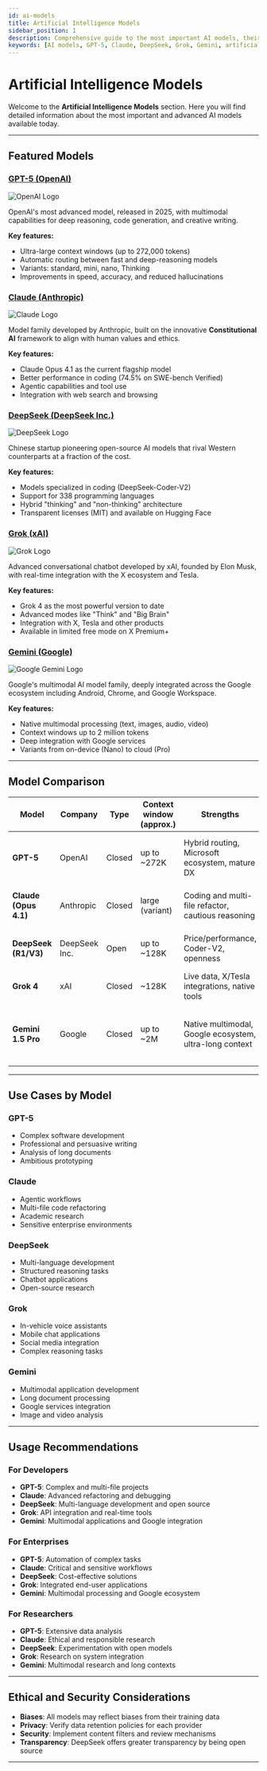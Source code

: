```yaml
---
id: ai-models
title: Artificial Intelligence Models
sidebar_position: 1
description: Comprehensive guide to the most important AI models, their capabilities and use cases
keywords: [AI models, GPT-5, Claude, DeepSeek, Grok, Gemini, artificial intelligence, LLM, language models]
---
```


# Artificial Intelligence Models

Welcome to the **Artificial Intelligence Models** section. Here you will find detailed information about the most important and advanced AI models available today.

---

## Featured Models

### [GPT-5 (OpenAI)](/docs/artificial-intelligence/models/gpt5-model)

<img src="/img/artificial-intelligence/models/openai.svg" alt="OpenAI Logo" class="ai-logo logo-openai" />

OpenAI's most advanced model, released in 2025, with multimodal capabilities for deep reasoning, code generation, and creative writing.

**Key features:**
- Ultra-large context windows (up to 272,000 tokens)
- Automatic routing between fast and deep-reasoning models
- Variants: standard, mini, nano, Thinking
- Improvements in speed, accuracy, and reduced hallucinations

### [Claude (Anthropic)](/docs/artificial-intelligence/models/claude-model)

<img src="/img/artificial-intelligence/models/claude.svg" alt="Claude Logo" class="ai-logo logo-claude" />

Model family developed by Anthropic, built on the innovative **Constitutional AI** framework to align with human values and ethics.

**Key features:**
- Claude Opus 4.1 as the current flagship model
- Better performance in coding (74.5% on SWE-bench Verified)
- Agentic capabilities and tool use
- Integration with web search and browsing

### [DeepSeek (DeepSeek Inc.)](/docs/artificial-intelligence/models/deepseek-model)

<img src="/img/artificial-intelligence/models/deepseek.svg" alt="DeepSeek Logo" class="ai-logo" />

Chinese startup pioneering open-source AI models that rival Western counterparts at a fraction of the cost.

**Key features:**
- Models specialized in coding (DeepSeek-Coder-V2)
- Support for 338 programming languages
- Hybrid "thinking" and "non-thinking" architecture
- Transparent licenses (MIT) and available on Hugging Face

### [Grok (xAI)](/docs/artificial-intelligence/models/grok-model)

<img src="/img/artificial-intelligence/models/grok.svg" alt="Grok Logo" class="ai-logo logo-grok" />

Advanced conversational chatbot developed by xAI, founded by Elon Musk, with real-time integration with the X ecosystem and Tesla.

**Key features:**
- Grok 4 as the most powerful version to date
- Advanced modes like "Think" and "Big Brain"
- Integration with X, Tesla and other products
- Available in limited free mode on X Premium+

### [Gemini (Google)](/docs/artificial-intelligence/models/gemini-model)

<img src="/img/artificial-intelligence/models/gemini.svg" alt="Google Gemini Logo" class="ai-logo" />

Google's multimodal AI model family, deeply integrated across the Google ecosystem including Android, Chrome, and Google Workspace.

**Key features:**
- Native multimodal processing (text, images, audio, video)
- Context windows up to 2 million tokens
- Deep integration with Google services
- Variants from on-device (Nano) to cloud (Pro)

---

## Model Comparison

| Model | Company | Type | Context window (approx.) | Strengths | Trade-offs | Best for |
|---|---|---|---|---|---|---|
| **GPT-5** | OpenAI | Closed | up to ~272K | Hybrid routing, Microsoft ecosystem, mature DX | Price and lock-in | Enterprise projects, long contexts, Azure/Office |
| **Claude (Opus 4.1)** | Anthropic | Closed | large (variant) | Coding and multi-file refactor, cautious reasoning | Latency in deep modes | Complex engineering, critical workflows |
| **DeepSeek (R1/V3)** | DeepSeek Inc. | Open | up to ~128K | Price/performance, Coder-V2, openness | Governance and data in China | Prototypes, self-hosting, cost sensitive |
| **Grok 4** | xAI | Closed | ~128K | Live data, X/Tesla integrations, native tools | Less enterprise breadth | Social apps, real-time, consumption |
| **Gemini 1.5 Pro** | Google | Closed | up to ~2M | Native multimodal, Google ecosystem, ultra-long context | Less model diversity | Multimodal apps, Google integration, long documents |



---

## Use Cases by Model

### **GPT-5**
- Complex software development
- Professional and persuasive writing
- Analysis of long documents
- Ambitious prototyping

### **Claude**
- Agentic workflows
- Multi-file code refactoring
- Academic research
- Sensitive enterprise environments

### **DeepSeek**
- Multi-language development
- Structured reasoning tasks
- Chatbot applications
- Open-source research

### **Grok**
- In-vehicle voice assistants
- Mobile chat applications
- Social media integration
- Complex reasoning tasks

### **Gemini**
- Multimodal application development
- Long document processing
- Google services integration
- Image and video analysis

---

## Usage Recommendations

### **For Developers**
- **GPT-5**: Complex and multi-file projects
- **Claude**: Advanced refactoring and debugging
- **DeepSeek**: Multi-language development and open source
- **Grok**: API integration and real-time tools
- **Gemini**: Multimodal applications and Google integration

### **For Enterprises**
- **GPT-5**: Automation of complex tasks
- **Claude**: Critical and sensitive workflows
- **DeepSeek**: Cost-effective solutions
- **Grok**: Integrated end-user applications
- **Gemini**: Multimodal processing and Google ecosystem

### **For Researchers**
- **GPT-5**: Extensive data analysis
- **Claude**: Ethical and responsible research
- **DeepSeek**: Experimentation with open models
- **Grok**: Research on system integration
- **Gemini**: Multimodal research and long contexts

---

## Ethical and Security Considerations

- **Biases**: All models may reflect biases from their training data
- **Privacy**: Verify data retention policies for each provider
- **Security**: Implement content filters and review mechanisms
- **Transparency**: DeepSeek offers greater transparency by being open source

---


